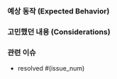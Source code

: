<!-- PR 제목 한 번 확인해주세요!
브랜치 이름 + 주된 작업 요약
ex. feat/#1 프로젝트 세팅 -->

### 예상 동작 (Expected Behavior)

<!-- 컴포넌트를 사용했을 때의 예상 동작에 대해 작성합니다.

> 콘텐츠 섹션이 시각적으로 구분이 됩니다.
> 레이아웃의 구조를 명확히 하며, 사용자의 정보 탐색을 돕습니다.

-->

### 고민했던 내용 (Considerations)

<!-- 컴포넌트를 개발하며 어떤 것을 고민했는지, 작성한 로직 이외에 다른 대안이나 방법이 있었는지를 기술합니다.

> [radix ui의 Separator](https://github.com/radix-ui/primitives/blob/660060a765634e9cc7bf4513f41e8dabc9824d74/packages/react/separator/src/Separator.tsx#L10)의 경우 ORIENTATIONS 변수를 생성 후 Orientaion이라는 type을 만들었습니다.

warrr-ui에서는 Orientation의 type은 2개만 사용될 예정이고, `type Orientation = "horizontal" | "vertical";`로 작성하는 것이 가독성면에서 더 좋다고 판단하여 이와같이 작성하였습니다.

-->

### 관련 이슈

- resolved #(issue_num)
